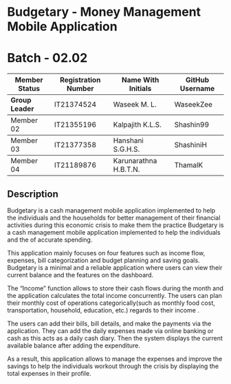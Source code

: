# Budgetary - Money Management Mobile Application
# Batch - 02.02


<table class="styled-table" align="center">
  <thead>
      <tr>
           <th>Member Status</th>
           <th>Registration Number</th>
           <th>Name With Initials</th>
           <th>GitHub Username</th>
      </tr>
  </thead>
  
  <tbody>
      <tr class="" active row>
      <td><b>Group Leader</b></td>
      <td>IT21374524</td>
      <td>Waseek M. L.</td>
      <td>WaseekZee</td>
  </tbody>
  
  <tbody>
      <td>Member 02</td>
      <td>IT21355196</td>
      <td>Kalpajith K.L.S.</td>
      <td>Shashin99</td>
  </tbody>
  
  <tbody> 
      <td>Member 03</td>
      <td>IT21377358</td>
      <td>Hanshani S.G.H.S.</td>
      <td>ShashiniH</td>
  </tbody>
  
  <tbody>
      <td>Member 04</td>
      <td>IT21189876</td>
      <td>Karunarathna H.B.T.N.</td>
      <td>ThamalK</td>
  </tbody>

</table>

<h2> Description </h2>
<p> Budgetary is a cash management mobile application implemented to help the individuals and the households for better management of their financial activities during this economic crisis to make them the practice Budgetary is a cash management mobile application implemented to help the individuals and the of accurate spending. 
</p>
<p> This application mainly focuses on four features such as income flow, expenses, bill categorization and budget planning and saving goals. Budgetary is a minimal and a reliable application  where users can view their current balance and the features on the dashboard.
</p>
<p>  The “Income” function allows to store their cash flows during the month and the application calculates the total income concurrently.  The users can plan their monthly cost of operations categorically(such as monthly food cost, transportation, household, education, etc.) regards to their income .  
</p>
<p> The users can add their bills, bill details, and make the payments via the application. They can add the daily expenses made via online banking or cash as this acts as a daily cash diary. Then the system displays the current available balance after adding the expenditure.
</p>
<p> As a result, this application allows to manage the expenses and improve the savings to help the individuals workout through the crisis by displaying the total expenses in their profile. </p>
